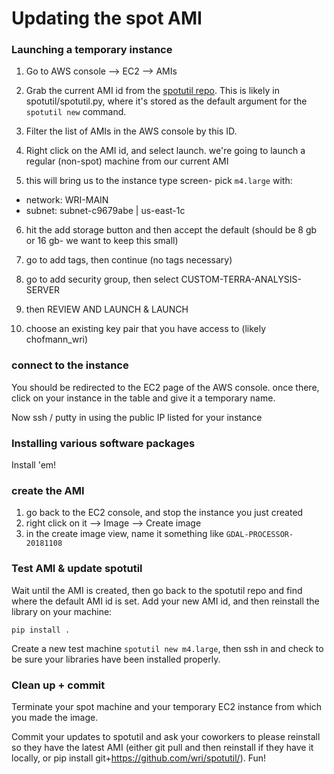 # Updating the spot AMI


### Launching a temporary instance
1. Go to AWS console --> EC2 --> AMIs

2. Grab the current AMI id from the [spotutil repo](https://github.com/wri/spotutil/). This is likely in spotutil/spotutil.py, where it's stored as the default argument for the `spotutil new` command.

3. Filter the list of AMIs in the AWS console by this ID.

4. Right click on the AMI id, and select launch. we're going to launch a regular (non-spot) machine from our current AMI

5. this will bring us to the instance type screen- pick `m4.large` with:
- network: WRI-MAIN
- subnet: subnet-c9679abe | us-east-1c

6. hit the add storage button and then accept the default (should be 8 gb or 16 gb- we want to keep this small)

7. go to add tags, then continue (no tags necessary)

8. go to add security group, then select CUSTOM-TERRA-ANALYSIS-SERVER

9. then REVIEW AND LAUNCH & LAUNCH

10. choose an existing key pair that you have access to (likely chofmann_wri)

### connect to the instance

You should be redirected to the EC2 page of the AWS console. once there, click on your instance in the table and give it a temporary name.

Now ssh / putty in using the public IP listed for your instance 


### Installing various software packages

Install 'em!

### create the AMI

1. go back to the EC2 console, and stop the instance you just created
2. right click on it --> Image --> Create image
3. in the create image view, name it something like `GDAL-PROCESSOR-20181108`


### Test AMI & update spotutil
Wait until the AMI is created, then go back to the spotutil repo and find where the default AMI id is set. Add your new AMI id, and then reinstall the library on your machine:

`pip install .`

Create a new test machine `spotutil new m4.large`, then ssh in and check to be sure your libraries have been installed properly.

### Clean up + commit

Terminate your spot machine and your temporary EC2 instance from which you made the image.

Commit your updates to spotutil and ask your coworkers to please reinstall so they have the latest AMI (either git pull and then reinstall if they have it locally, or pip install git+https://github.com/wri/spotutil/). Fun!


